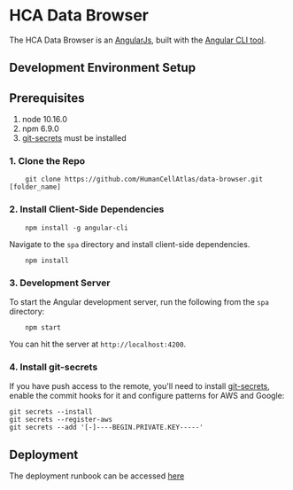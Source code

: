 # HCA Data Browser

The HCA Data Browser is an [AngularJs](http://angular.io), built with the [Angular CLI tool](https://github.com/angular/angular-cli).




[git-secrets]: https://github.com/awslabs/git-secrets

 
## Development Environment Setup

## Prerequisites

1. node 10.16.0
1. npm 6.9.0
1. [git-secrets] must be installed

### 1. Clone the Repo

        git clone https://github.com/HumanCellAtlas/data-browser.git [folder_name]



### 2. Install Client-Side Dependencies


		npm install -g angular-cli

Navigate to the `spa` directory and install client-side dependencies.

		npm install

### 3. Development Server

To start the Angular development server, run the following from the `spa` directory:

		npm start

You can hit the server at `http://localhost:4200`.


### 4. Install git-secrets

If you have push access to the remote, you'll need to install [git-secrets],
   enable the commit hooks for it and configure patterns for AWS and Google:

   ```
   git secrets --install
   git secrets --register-aws
   git secrets --add '[-]----BEGIN.PRIVATE.KEY-----'
   ```
## Deployment 
The deployment runbook can be accessed [here](https://allspark.dev.data.humancellatlas.org/dcp-ops/docs/wikis/Data-Browser-Runbook)


 
